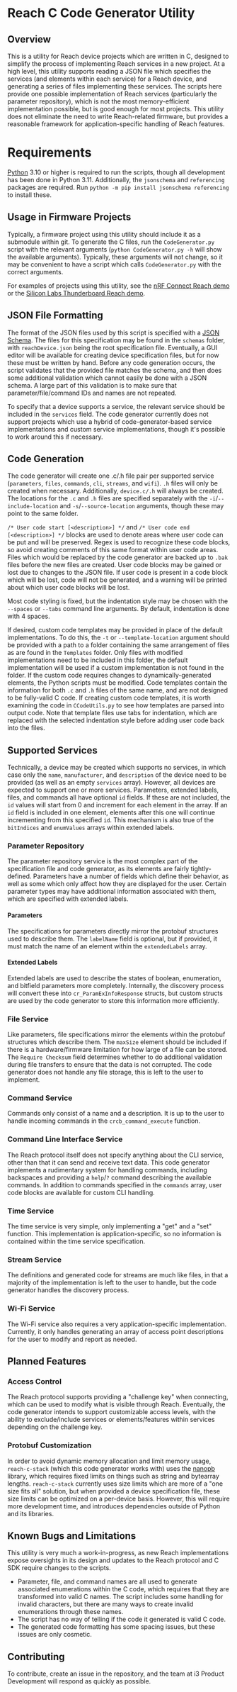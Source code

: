# Reach C Code Generator Utility

## Overview
This is a utility for Reach device projects which are written in C, designed to simplify the process of implementing Reach services in a new project.  At a high level, this utility supports reading a JSON file which specifies the services (and elements within each service) for a Reach device, and generating a series of files implementing these services.  The scripts here provide one possible implementation of Reach services (particularly the parameter repository), which is not the most memory-efficient implementation possible, but is good enough for most projects.  This utility does not eliminate the need to write Reach-related firmware, but provides a reasonable framework for application-specific handling of Reach features.

# Requirements
[Python](https://www.python.org/downloads/) 3.10 or higher is required to run the scripts, though all development has been done in Python 3.11.  Additionally, the `jsonschema` and `referencing` packages are required.  Run `python -m pip install jsonschema referencing` to install these.

## Usage in Firmware Projects
Typically, a firmware project using this utility should include it as a submodule within git.  To generate the C files, run the `CodeGenerator.py` script with the relevant arguments (`python CodeGenerator.py -h` will show the available arguments).  Typically, these arguments will not change, so it may be convenient to have a script which calls `CodeGenerator.py` with the correct arguments.

For examples of projects using this utility, see the [nRF Connect Reach demo](https://github.com/cygnus-technology/reach-nrfc) or the [Silicon Labs Thunderboard Reach demo](https://github.com/cygnus-technology/reach-silabs).

## JSON File Formatting
The format of the JSON files used by this script is specified with a [JSON Schema](https://json-schema.org/).  The files for this specification may be found in the `schemas` folder, with `reachDevice.json` being the root specification file.  Eventually, a GUI editor will be available for creating device specification files, but for now these must be written by hand.  Before any code generation occurs, the script validates that the provided file matches the schema, and then does some additional validation which cannot easily be done with a JSON schema.  A large part of this validation is to make sure that parameter/file/command IDs and names are not repeated.

To specify that a device supports a service, the relevant service should be included in the `services` field.  The code generator currently does not support projects which use a hybrid of code-generator-based service implementations and custom service implementations, though it's possible to work around this if necessary.

## Code Generation
The code generator will create one .c/.h file pair per supported service (`parameters`, `files`, `commands`, `cli`, `streams`, and `wifi`).  `.h` files will only be created when necessary.  Additionally, `device.c/.h` will always be created.  The locations for the `.c` and `.h` files are specified separately with the `-i`/`--include-location` and `-s`/`--source-location` arguments, though these may point to the same folder.

`/* User code start [<description>] */` and `/* User code end [<description>] */` blocks are used to denote areas where user code can be put and will be preserved.  Regex is used to recognize these code blocks, so avoid creating comments of this same format within user code areas. Files which would be replaced by the code generator are backed up to `.bak` files before the new files are created.  User code blocks may be gained or lost due to changes to the JSON file.  If user code is present in a code block which will be lost, code will not be generated, and a warning will be printed about which user code blocks will be lost.

Most code styling is fixed, but the indentation style may be chosen with the `--spaces` or `--tabs` command line arguments.  By default, indentation is done with 4 spaces.

If desired, custom code templates may be provided in place of the default implementations.  To do this, the `-t` or `--template-location` argument should be provided with a path to a folder containing the same arrangement of files as are found in the `Templates` folder.  Only files with modified implementations need to be included in this folder, the default implementation will be used if a custom implementation is not found in the folder.  If the custom code requires changes to dynamically-generated elements, the Python scripts must be modified.  Code templates contain the information for both `.c` and `.h` files of the same name, and are not designed to be fully-valid C code.  If creating custom code templates, it is worth examining the code in `CCodeUtils.py` to see how templates are parsed into output code.  Note that template files use tabs for indentation, which are replaced with the selected indentation style before adding user code back into the files.

## Supported Services
Technically, a device may be created which supports no services, in which case only the `name`, `manufacturer`, and `description` of the device need to be provided (as well as an empty `services` array).  However, all devices are expected to support one or more services.  Parameters, extended labels, files, and commands all have optional `id` fields.  If these are not included, the `id` values will start from 0 and increment for each element in the array.  If an `id` field is included in one element, elements after this one will continue incrementing from this specified `id`.  This mechanism is also true of the `bitIndices` and `enumValues` arrays within extended labels.

### Parameter Repository
The parameter repository service is the most complex part of the specification file and code generator, as its elements are fairly tightly-defined.  Parameters have a number of fields which define their behavior, as well as some which only affect how they are displayed for the user.  Certain parameter types may have additional information associated with them, which are specified with extended labels.

#### Parameters
The specifications for parameters directly mirror the protobuf structures used to describe them.  The `labelName` field is optional, but if provided, it must match the name of an element within the `extendedLabels` array.

#### Extended Labels
Extended labels are used to describe the states of boolean, enumeration, and bitfield parameters more completely.  Internally, the discovery process will convert these into `cr_ParamExInfoResponse` structs, but custom structs are used by the code generator to store this information more efficiently.

### File Service
Like parameters, file specifications mirror the elements within the protobuf structures which describe them.  The `maxSize` element should be included if there is a hardware/firmware limitation for how large of a file can be stored.  The `Require Checksum` field determines whether to do additional validation during file transfers to ensure that the data is not corrupted.  The code generator does not handle any file storage, this is left to the user to implement.

### Command Service
Commands only consist of a name and a description.  It is up to the user to handle incoming commands in the `crcb_command_execute` function.

### Command Line Interface Service
The Reach protocol itself does not specify anything about the CLI service, other than that it can send and receive text data.  This code generator implements a rudimentary system for handling commands, including backspaces and providing a `help`/`?` command describing the available commands.  In addition to commands specified in the `commands` array, user code blocks are available for custom CLI handling.

### Time Service
The time service is very simple, only implementing a "get" and a "set" function.  This implementation is application-specific, so no information is contained within the time service specification.

### Stream Service
The definitions and generated code for streams are much like files, in that a majority of the implementation is left to the user to handle, but the code generator handles the discovery process.

### Wi-Fi Service
The Wi-Fi service also requires a very application-specific implementation.  Currently, it only handles generating an array of access point descriptions for the user to modify and report as needed.

## Planned Features

### Access Control
The Reach protocol supports providing a "challenge key" when connecting, which can be used to modify what is visible through Reach.  Eventually, the code generator intends to support customizable access levels, with the ability to exclude/include services or elements/features within services depending on the challenge key. 

### Protobuf Customization
In order to avoid dynamic memory allocation and limit memory usage, `reach-c-stack` (which this code generator works with) uses the [nanopb](https://github.com/nanopb/nanopb) library, which requires fixed limits on things such as string and bytearray lengths.  `reach-c-stack` currently uses size limits which are more of a "one size fits all" solution, but when provided a device specification file, these size limits can be optimized on a per-device basis.  However, this will require more development time, and introduces dependencies outside of Python and its libraries.

## Known Bugs and Limitations
This utility is very much a work-in-progress, as new Reach implementations expose oversights in its design and updates to the Reach protocol and C SDK require changes to the scripts.
 - Parameter, file, and command names are all used to generate associated enumerations within the C code, which requires that they are transformed into valid C names.  The script includes some handling for invalid characters, but there are many ways to create invalid enumerations through these names.
 - The script has no way of telling if the code it generated is valid C code.
 - The generated code formatting has some spacing issues, but these issues are only cosmetic.

## Contributing
To contribute, create an issue in the repository, and the team at i3 Product Development will respond as quickly as possible.
